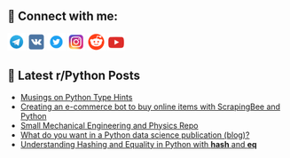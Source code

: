 ## 🔎 Connect with me:
[<img src="https://github.com/bullbesh/bullbesh/blob/main/images/Telegram.png" width="32" height="32" />](https://t.me/bullbesh)
[<img src="https://github.com/bullbesh/bullbesh/blob/main/images/VK.png" width="32" height="32" />](https://vk.com/bullbesh)
[<img src="https://github.com/bullbesh/bullbesh/blob/main/images/Twitter.png" width="32" height="32" />](https://twitter.com/bullbesh1)
[<img src="https://github.com/bullbesh/bullbesh/blob/main/images/Instagram.png" width="32" height="32" />](https://www.instagram.com/bullbesh)
[<img src="https://github.com/bullbesh/bullbesh/blob/main/images/Reddit.png" width="32" height="32" />](https://www.reddit.com/user/bullbesh)
[<img src="https://github.com/bullbesh/bullbesh/blob/main/images/YouTube.png" width="32" height="32" />](https://www.youtube.com/channel/UCtfjRs6uzgq5mfm8S06WTcg)

## 📕 Latest r/Python Posts
<!-- BLOG-POST-LIST:START -->
- [Musings on Python Type Hints](https://www.reddit.com/r/Python/comments/y5elev/musings_on_python_type_hints/)
- [Creating an e-commerce bot to buy online items with ScrapingBee and Python](https://www.reddit.com/r/Python/comments/y5ehx2/creating_an_ecommerce_bot_to_buy_online_items/)
- [Small Mechanical Engineering and Physics Repo](https://www.reddit.com/r/Python/comments/y5d5lm/small_mechanical_engineering_and_physics_repo/)
- [What do you want in a Python data science publication &lpar;blog&rpar;?](https://www.reddit.com/r/Python/comments/y5cg5q/what_do_you_want_in_a_python_data_science/)
- [Understanding Hashing and Equality in Python with __hash__ and __eq__](https://www.reddit.com/r/Python/comments/y5bt6k/understanding_hashing_and_equality_in_python_with/)
<!-- BLOG-POST-LIST:END -->
